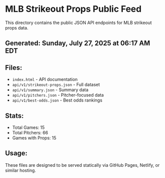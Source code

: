 # MLB Strikeout Props Public Feed

This directory contains the public JSON API endpoints for MLB strikeout props data.

## Generated: Sunday, July 27, 2025 at 06:17 AM EDT

## Files:
- `index.html` - API documentation
- `api/v1/strikeout-props.json` - Full dataset
- `api/v1/summary.json` - Summary data
- `api/v1/pitchers.json` - Pitcher-focused data  
- `api/v1/best-odds.json` - Best odds rankings

## Stats:
- Total Games: 15
- Total Pitchers: 66
- Games with Props: 15

## Usage:
These files are designed to be served statically via GitHub Pages, Netlify, or similar hosting.
